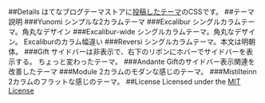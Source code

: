 ##Details
はてなブログテーマストアに[投稿したテーマ](http://blog.hatena.ne.jp/-/store/theme/-/author/platism)のCSSです。
##テーマ説明
###Yunomi
シンプルな2カラムテーマ
###Excalibur
シングルカラムテーマ。角丸なデザイン
###Excalibur-wide
シングルカラムテーマ。角丸なデザイン。
Excaliburのカラム幅違い
###Reversi
シングルカラムテーマ。本文は明朝体。
###Gift
サイドバーは非表示で、右下のリボンにホバーでサイドバーを表示する。
ちょっと変わったテーマ。
###Andante
Giftのサイドバー表示関連を改善したテーマ
###Module
2カラムのモダンな感じのテーマ。
###Mistilteinn
2カラムのフラットな感じのテーマ。
##License
Licensed under the [MIT License](http://opensource.org/licenses/mit-license.php)